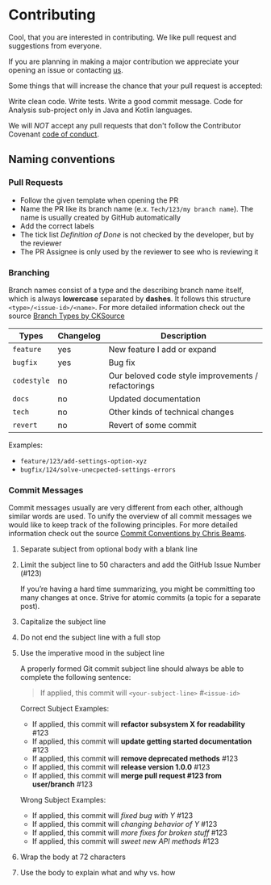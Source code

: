 # Contributing
 
Cool, that you are interested in contributing. We like pull request and suggestions from everyone.

If you are planning in making a major contribution we appreciate your opening an issue or contacting [us](mailto:codecharta@github.com).

Some things that will increase the chance that your pull request is accepted:

Write clean code.
Write tests.
Write a good commit message.
Code for Analysis sub-project only in Java and Kotlin languages.

We will *NOT* accept any pull requests that don't follow the Contributor Covenant [code of conduct](CODE_OF_CONDUCT.md).

## Naming conventions

### Pull Requests
- Follow the given template when opening the PR
- Name the PR like its branch name (e.x. `Tech/123/my branch name`). The name is usually created by GitHub automatically
- Add the correct labels
- The tick list *Definition of Done* is not checked by the developer, but by the reviewer
- The PR Assignee is only used by the reviewer to see who is reviewing it

### Branching

Branch names consist of a type and the describing branch name itself, which is always **lowercase** separated by **dashes**. 
It follows this structure `<type>/<issue-id>/<name>`.
For more detailed information check out the source [Branch Types by CKSource](https://docs.ckeditor.com/ckeditor5/latest/framework/guides/contributing/git-commit-message-convention.html) 

| Types         | Changelog     | Description
| ---           | ---           | ---
| `feature`	    | yes           | New feature I add or expand
| `bugfix`	    | yes           | Bug fix
| `codestyle`  	| no            | Our beloved code style improvements / refactorings
| `docs`	    | no            | Updated documentation
| `tech`	    | no            | Other kinds of technical changes
| `revert`      | no            | Revert of some commit

Examples:
- `feature/123/add-settings-option-xyz`
- `bugfix/124/solve-unecpected-settings-errors`

### Commit Messages

Commit messages usually are very different from each other, although similar words are used. 
To unify the overview of all commit messages we would like to keep track of the following principles.
For more detailed information check out the source [Commit Conventions by Chris Beams](https://chris.beams.io/posts/git-commit/).
1. Separate subject from optional body with a blank line
2. Limit the subject line to 50 characters and add the GitHub Issue Number (#123)

    If you’re having a hard time summarizing, you might be committing too many changes at once. Strive for atomic commits (a topic for a separate post).

3. Capitalize the subject line
4. Do not end the subject line with a full stop
5. Use the imperative mood in the subject line

    A properly formed Git commit subject line should always be able to complete the following sentence:
    > If applied, this commit will `<your-subject-line>` #`<issue-id>`
    
    Correct Subject Examples:
    - If applied, this commit will **refactor subsystem X for readability** #123
    - If applied, this commit will **update getting started documentation** #123
    - If applied, this commit will **remove deprecated methods** #123
    - If applied, this commit will **release version 1.0.0** #123
    - If applied, this commit will **merge pull request #123 from user/branch** #123
    
    Wrong Subject Examples:
    - If applied, this commit will *fixed bug with Y* #123
    - If applied, this commit will *changing behavior of Y* #123
    - If applied, this commit will *more fixes for broken stuff* #123
    - If applied, this commit will *sweet new API methods* #123

6. Wrap the body at 72 characters
7. Use the body to explain what and why vs. how



